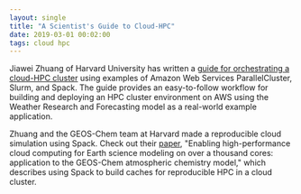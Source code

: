 ```yaml
---
layout: single
title: "A Scientist's Guide to Cloud-HPC"
date: 2019-03-01 00:02:00
tags: cloud hpc
---
```


Jiawei Zhuang of Harvard University has written a [guide for orchestrating a cloud-HPC cluster](https://jiaweizhuang.github.io/blog/aws-hpc-guide/) using examples of Amazon Web Services ParallelCluster, Slurm, and Spack. The guide provides an easy-to-follow workflow for building and deploying an HPC cluster environment on AWS using the Weather Research and Forecasting model as a real-world example application.

Zhuang and the GEOS-Chem team at Harvard made a reproducible cloud simulation using Spack. Check out their [paper](https://eartharxiv.org/g9etd/), "Enabling high-performance cloud computing for Earth science modeling on over a thousand cores: application to the GEOS-Chem atmospheric chemistry model," which describes using Spack to build caches for reproducible HPC in a cloud cluster.

